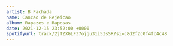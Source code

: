 ```yaml
---
artist: B Fachada
name: Cancao de Rejeicao
album: Rapazes e Raposas
date: 2021-12-15 23:52:00 +0000
spotifyurl: track/2jTZXGLF37ojgu31i5IsSR?si=c8d2f2c0f4fc4c48
---
```

